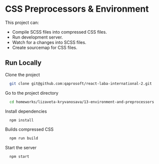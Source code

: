 # CSS Preprocessors & Environment

This project can:

- Compile SCSS files into compressed CSS files.
- Run development server.
- Watch for a changes into SCSS files.
- Create sourcemap for CSS files.

## Run Locally

Clone the project

```bash
  git clone git@github.com:qaprosoft/react-laba-international-2.git
```

Go to the project directory

```bash
  cd homeworks/lizaveta-kryvanosava/13-environment-and-preprocessors
```

Install dependencies

```bash
  npm install
```

Builds compressed CSS

```bash
  npm run build
```

Start the server

```bash
  npm start
```
